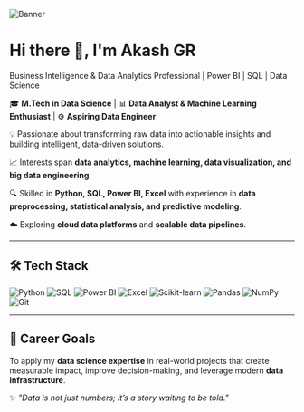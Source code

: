 <!-- Banner -->
![Banner](https://github.com/AkashGR/AkashGR/blob/main/banner.gif)

# Hi there 👋, I'm Akash GR  

Business Intelligence & Data Analytics Professional | Power BI | SQL | Data Science

🎓 **M.Tech in Data Science** | 📊 **Data Analyst & Machine Learning Enthusiast** | ⚙️ **Aspiring Data Engineer**  

💡 Passionate about transforming raw data into actionable insights and building intelligent, data-driven solutions.  

📈 Interests span **data analytics, machine learning, data visualization, and big data engineering**.  

🔍 Skilled in **Python, SQL, Power BI, Excel** with experience in **data preprocessing, statistical analysis, and predictive modeling**.  

☁️ Exploring **cloud data platforms** and **scalable data pipelines**.  

---

## 🛠 Tech Stack
![Python](https://img.shields.io/badge/Python-3776AB?style=for-the-badge&logo=python&logoColor=white)
![SQL](https://img.shields.io/badge/SQL-4479A1?style=for-the-badge&logo=MySQL&logoColor=white)
![Power BI](https://img.shields.io/badge/Power_BI-F2C811?style=for-the-badge&logo=powerbi&logoColor=black)
![Excel](https://img.shields.io/badge/Excel-217346?style=for-the-badge&logo=microsoft-excel&logoColor=white)
![Scikit-learn](https://img.shields.io/badge/Scikit--learn-F7931E?style=for-the-badge&logo=scikit-learn&logoColor=white)
![Pandas](https://img.shields.io/badge/Pandas-150458?style=for-the-badge&logo=pandas&logoColor=white)
![NumPy](https://img.shields.io/badge/NumPy-013243?style=for-the-badge&logo=numpy&logoColor=white)
![Git](https://img.shields.io/badge/Git-F05032?style=for-the-badge&logo=git&logoColor=white)


---


## 🎯 Career Goals
To apply my **data science expertise** in real-world projects that create measurable impact, improve decision-making, and leverage modern **data infrastructure**.  


✨ _"Data is not just numbers; it’s a story waiting to be told."_  
